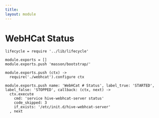 ```yaml
---
title: 
layout: module
---
```


# WebHCat Status

    lifecycle = require '../lib/lifecycle'

    module.exports = []
    module.exports.push 'masson/bootstrap/'

    module.exports.push (ctx) ->
      require('./webhcat').configure ctx

    module.exports.push name: 'WebHCat # Status', label_true: 'STARTED', label_false: 'STOPPED', callback: (ctx, next) ->
      ctx.execute
        cmd: 'service hive-webhcat-server status'
        code_skipped: 3
        if_exists: '/etc/init.d/hive-webhcat-server'
      , next

